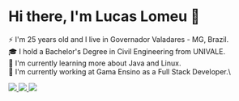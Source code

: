 # Hi there, I'm Lucas Lomeu 👋

⚡ I'm 25 years old and I live in Governador Valadares - MG, Brazil.\
🎓 I hold a Bachelor's Degree in Civil Engineering from UNIVALE.\
🌱 I'm currently learning more about Java and Linux.\
🚧 I'm currently working at Gama Ensino as a Full Stack Developer.\


<div>
    <a target='_blank' href="https://www.linkedin.com/in/lucaslomeu/">
        <img src="https://img.shields.io/badge/LinkedIn-0077B5?style=for-the-badge&logo=linkedin&logoColor=white">
    </a>
    <a target='_blank' href="https://dev.to/lucaslomeu">
        <img src="https://img.shields.io/badge/dev.to-0A0A0A?style=for-the-badge&logo=dev.to&logoColor=white">
    </a>
    <a target='_blank' href="mailto:lucaslomeugomes@gmail.com">
        <img src="https://img.shields.io/badge/Gmail-D14836?style=for-the-badge&logo=gmail&logoColor=white">
    </a>
</div>
